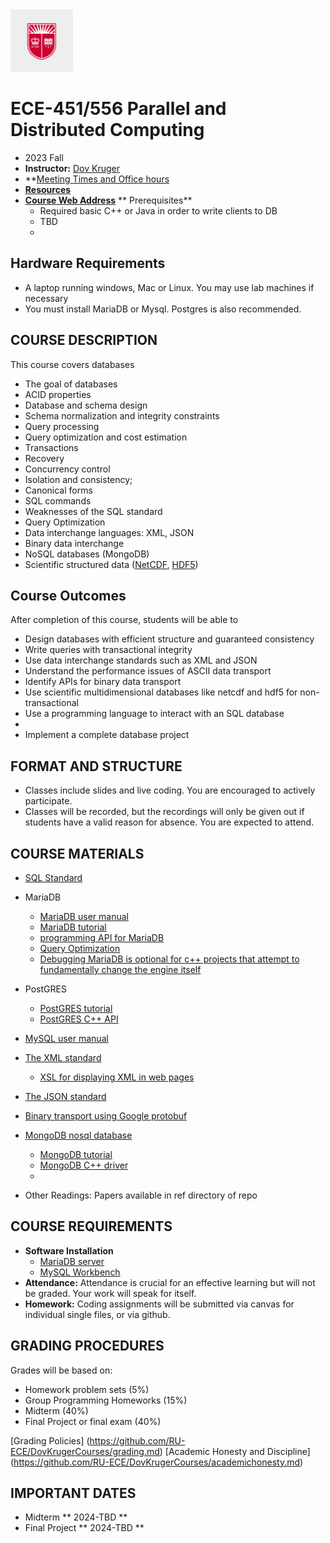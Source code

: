 <a href="ece.rutgers.edu">
  <img src="assets/RUshield.png" alt="Rutgers University" width="100">
</a>

# ECE-451/556 Parallel and Distributed Computing
* 2023 Fall
* **Instructor:**  [Dov Kruger](https://RU-ECE/DovKrugerCourses/DovKrugerBio.md)
* **[Meeting Times and Office hours](https://bit.ly/3ObwKEr)
* **[Resources](https:github.com//RU-ece/DovKrugerCourses/DovKrugerBio.md)**
* **[Course Web Address](https://github.com/RU-ECE/ECE569-DB)**
** Prerequisites**
  * Required basic C++ or Java in order to write clients to DB
  * TBD
  * 

## Hardware Requirements

* A laptop running windows, Mac or Linux. You may use lab machines if necessary
* You must install MariaDB or Mysql. Postgres is also recommended.

## COURSE DESCRIPTION

This course covers databases

* The goal of databases
* ACID properties
* Database and schema design
* Schema normalization and integrity constraints
* Query processing
* Query optimization and cost estimation
* Transactions
* Recovery
* Concurrency control
* Isolation and consistency; 
* Canonical forms
* SQL commands
* Weaknesses of the SQL standard
* Query Optimization
* Data interchange languages: XML, JSON
* Binary data interchange
* NoSQL databases (MongoDB)
* Scientific structured data ([NetCDF](https://docs.unidata.ucar.edu/netcdf-c/current/), [HDF5](https://www.hdfgroup.org/))

## Course Outcomes

After completion of this course, students will be able to
*  Design databases with efficient structure and guaranteed consistency
*  Write queries with transactional integrity
*  Use data interchange standards such as XML and JSON
*  Understand the performance issues of ASCII data transport
*  Identify APIs for binary data transport
*  Use scientific multidimensional databases like netcdf and hdf5 for non-transactional
*  Use a programming language to interact with an SQL database
*  
*  Implement a complete database project
  
## FORMAT AND STRUCTURE
* Classes include slides and live coding. You are encouraged to actively participate.
* Classes will be recorded, but the recordings will only be given out if students have a valid reason for absence. You are expected to attend.

## COURSE MATERIALS

* [SQL Standard](https://en.wikipedia.org/wiki/ISO/IEC_9075)
* MariaDB
  * [MariaDB user manual](https://mariadb.com/kb/en/documentation/)
  * [MariaDB tutorial](https://www.mariadbtutorial.com/)
  * [programming API for MariaDB](https://mariadb.com/docs/server/connect/programming-languages/)
  * [Query Optimization](https://mariadb.com/kb/en/query-optimizations/)
  * [Debugging MariaDB is optional for c++ projects that attempt to fundamentally change the engine itself](https://mariadb.com/kb/en/debugging-mariadb-with-a-debugger/)
* PostGRES
  * [PostGRES tutorial](https://www.postgresql.org/docs/current/tutorial.html)
  * [PostGRES C++ API](https://www.postgresql.org/docs/7.2/libpqplusplus.html)
* [MySQL user manual](https://dev.mysql.com/doc/refman/8.0/en/)

* [The XML standard](https://www.w3.org/TR/xml/)
  * [XSL for displaying XML in web pages](https://www.w3.org/Style/XSL/)
* [The JSON standard](https://www.json.org/json-en.html)
* [Binary transport using Google protobuf](https://protobuf.dev/)
* [MongoDB nosql database](https://www.mongodb.com/)
  * [MongoDB tutorial]()
  * [MongoDB C++ driver](https://www.mongodb.com/docs/drivers/cxx/)
  * []()

* Other Readings: 	Papers available in ref directory of repo

## COURSE REQUIREMENTS

* **Software Installation**
  * [MariaDB server]() 
  * [MySQL Workbench](https://dev.mysql.com/downloads/workbench/)  
* **Attendance:**	Attendance is crucial for an effective learning but will not be graded. Your work will speak for itself.
* **Homework:** 	Coding assignments will be submitted via canvas for individual single files, or via github.

## GRADING PROCEDURES
Grades will be based on:
* Homework problem sets                                (5%)
* Group Programming Homeworks                         (15%)
* Midterm                                             (40%)
* Final Project or final exam                         (40%)

[Grading Policies] (https://github.com/RU-ECE/DovKrugerCourses/grading.md)
[Academic Honesty and Discipline] (https://github.com/RU-ECE/DovKrugerCourses/academichonesty.md)

## IMPORTANT DATES
* Midterm          ** 2024-TBD **
* Final Project    ** 2024-TBD **
